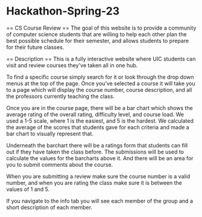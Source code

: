 # Hackathon-Spring-23
== CS Course Review ==
The goal of this website is to provide a community of computer science students that are willing to help each other plan the best possible schedule for their semester, and allows students to prepare for their future classes.

== Description ==
This is a fully interactive website where UIC students can visit and review courses they've taken all in one hub.

To find a specific course simply search for it or look through the drop down menus at the top of the page. Once you’ve selected a course it will take you to a page which will display the course number, course description, and all the professors currently teaching the class. 

Once you are in the course page, there will be a bar chart which shows the average rating of the overall rating, difficulty level, and course load. We used a 1-5 scale, where 1 is the easiest, and 5 is the hardest. We calculated the average of the scores that students gave for each criteria and made a bar chart to visually represent that.

Underneath the barchart there will be a ratings form that students can fill out if they have taken the class before. The submissions will be used to calculate the values for the barcharts above it. And there will be an area for you to submit comments about the course.

When you are submitting a review make sure the course number is a valid number, and when you are rating the class make sure it is between the values of 1 and 5.

If you navigate to the info tab you will see each member of the group and a short description of each member.

